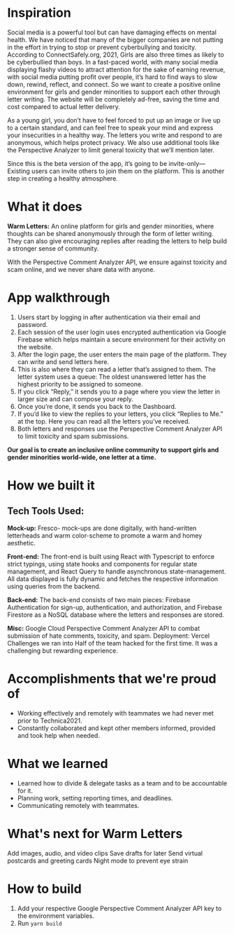 # Inspiration

Social media is a powerful tool but can have damaging effects on mental health. We have noticed that many of the bigger companies are not putting in the effort in trying to stop or prevent cyberbullying and toxicity. According to ConnectSafely.org, 2021, Girls are also three times as likely to be cyberbullied than boys. In a fast-paced world, with many social media displaying flashy videos to attract attention for the sake of earning revenue, with social media putting profit over people, it’s hard to find ways to slow down, rewind, reflect, and connect.
So we want to create a positive online environment for girls and gender minorities to support each other through letter writing. The website will be completely ad-free, saving the time and cost compared to actual letter delivery.

As a young girl, you don’t have to feel forced to put up an image or live up to a certain standard, and can feel free to speak your mind and express your insecurities in a healthy way. The letters you write and respond to are anonymous, which helps protect privacy. We also use additional tools like the Perspective Analyzer to limit general toxicity that we’ll mention later.

Since this is the beta version of the app, it’s going to be invite-only—Existing users can invite others to join them on the platform. This is another step in creating a healthy atmosphere.

# What it does

**Warm Letters:** An online platform for girls and gender minorities, where thoughts can be shared anonymously through the form of letter writing. They can also give encouraging replies after reading the letters to help build a stronger sense of community.

With the Perspective Comment Analyzer API, we ensure against toxicity and scam online, and we never share data with anyone.

# App walkthrough

1. Users start by logging in after authentication via their email and password.
2. Each session of the user login uses encrypted authentication via Google Firebase which helps maintain a secure environment for their activity on the website.
3. After the login page, the user enters the main page of the platform. They can write and send letters here.
4. This is also where they can read a letter that’s assigned to them. The letter system uses a queue: The oldest unanswered letter has the highest priority to be assigned to someone.
5. If you click “Reply,” it sends you to a page where you view the letter in larger size and can compose your reply.
6. Once you’re done, it sends you back to the Dashboard.
7. If you’d like to view the replies to your letters, you click “Replies to Me.” at the top. Here you can read all the letters you’ve received.
8. Both letters and responses use the Perspective Comment Analyzer API to limit toxicity and spam submissions.

**Our goal is to create an inclusive online community to support girls and gender minorities world-wide, one letter at a time.**

# How we built it

## Tech Tools Used:

**Mock-up:** Fresco- mock-ups are done digitally, with hand-written letterheads and warm color-scheme to promote a warm and homey aesthetic.

**Front-end:** The front-end is built using React with Typescript to enforce strict typings, using state hooks and components for regular state management, and React Query to handle asynchronous state-management.
All data displayed is fully dynamic and fetches the respective information using queries from the backend.

**Back-end:** The back-end consists of two main pieces: Firebase Authentication for sign-up, authentication, and authorization, and Firebase Firestore as a NoSQL database where the letters and responses are stored.

**Misc:** Google Cloud Perspective Comment Analyzer API to combat submission of hate comments, toxicity, and spam.
Deployment: Vercel
Challenges we ran into
Half of the team hacked for the first time. It was a challenging but rewarding experience.

# Accomplishments that we're proud of

- Working effectively and remotely with teammates we had never met prior to Technica2021.
- Constantly collaborated and kept other members informed, provided and took help when needed.

# What we learned

- Learned how to divide & delegate tasks as a team and to be accountable for it.
- Planning work, setting reporting times, and deadlines.
- Communicating remotely with teammates.

# What's next for Warm Letters

Add images, audio, and video clips
Save drafts for later
Send virtual postcards and greeting cards
Night mode to prevent eye strain

# How to build

1. Add your respective Google Perspective Comment Analyzer API key to the environment variables.
2. Run `yarn build`
